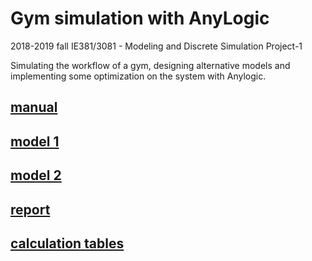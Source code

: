 # Gym simulation with AnyLogic
2018-2019 fall IE381/3081 - Modeling and Discrete Simulation Project-1

Simulating the workflow of a gym, designing alternative models and implementing some optimization on the system  with Anylogic.


## [manual](https://github.com/mustafahakkoz/gym_simulation/blob/master/Project_1.pdf)

## [model 1](https://github.com/mustafahakkoz/gym_simulation/blob/master/Project1.alp)

## [model 2](https://github.com/mustafahakkoz/gym_simulation/blob/master/Project1-Model2.alp)

## [report](https://github.com/mustafahakkoz/gym_simulation/blob/master/IE381_Project1Report_MustafaHakkoz_150117509.docx)

## [calculation tables](https://github.com/mustafahakkoz/gym_simulation/blob/master/calculations.xlsx)
